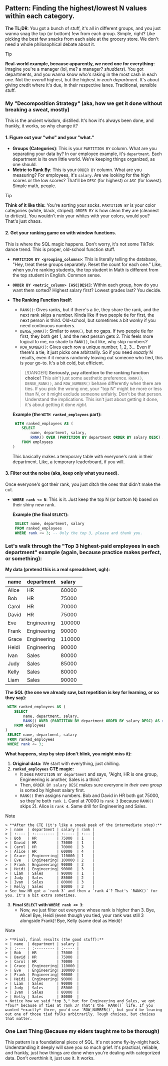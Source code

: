 ## Pattern: Finding the highest/lowest N values within each category.

**The TL;DR**: You got a bunch of stuff, it's all in different groups, and you just wanna snag the top (or bottom) few from each group. Simple, right? Like picking the best few snacks from each aisle at the grocery store. We don't need a whole philosophical debate about it.

> [!TIP]
> **Real-world example, because apparently, we need one for everything:**
> Imagine you're a manager (lol, me? a manager? *shudders*). You got departments, and you wanna know who's raking in the most cash in each one. Not the *overall* highest, but the highest *in each department*. It's about giving credit where it's due, in their respective lanes. Traditional, sensible stuff.

### My "Decomposition Strategy" (aka, how we get it done without breaking a sweat, mostly)

This is the ancient wisdom, distilled. It's how it's always been done, and frankly, it works, so why change it?

#### 1. Figure out your "who" and your "what."

*   **Groups (Categories)**: This is your `PARTITION BY` column. What are you separating your data by? In our employee example, it's `department`. Each department is its own little world. We're keeping things organized, as one should.
*   **Metric to Rank By**: This is your `ORDER BY` column. What are you measuring? For employees, it's `salary`. Are we looking for the high scores or the low scores? That'll be `DESC` (for highest) or `ASC` (for lowest). Simple math, people.

> [!TIP]
> **Think of it like this:**
> You're sorting your socks. `PARTITION BY` is your color categories (white, black, striped). `ORDER BY` is how clean they are (cleanest to dirtiest). You wouldn't mix your whites with your colors, would you? That's just chaos.

#### 2. Get your ranking game on with window functions.

This is where the SQL magic happens. Don't worry, it's not some TikTok dance trend. This is proper, old-school function stuff.

*   **`PARTITION BY <grouping_columns>`**: This is literally telling the database, "Hey, treat these groups separately. Reset the count for each one." Like, when you're ranking students, the top student in Math is different from the top student in English. Common sense.
*   **`ORDER BY <metric_column> [ASC|DESC]`**: Within each group, how do you want them sorted? Highest salary first? Lowest grades last? You decide.
*   **The Ranking Function Itself**:
    *   `RANK()`: Gives ranks, but if there's a tie, they share the rank, and the next rank skips a number. Kinda like if two people tie for first, the next person is third. Old-school, but sometimes a bit wonky if you need continuous numbers.
    *   `DENSE_RANK()`: Similar to `RANK()`, but no gaps. If two people tie for first, they both get 1, and the next person gets 2. This feels more logical to me, no shade to `RANK()`, but like, why skip numbers?
    *   `ROW_NUMBER()`: Gives each row a unique number, 1, 2, 3... Even if there's a tie, it just picks one arbitrarily. So if you need *exactly* N results, even if it means randomly leaving out someone who tied, this is your go-to. It's a bit cold, but efficient.
    
    > [!DANGER]
    > **Seriously, pay attention to the ranking function choice!**
    > This ain't just some aesthetic preference. `RANK()`, `DENSE_RANK()`, and `ROW_NUMBER()` behave differently when there are ties. If you pick the wrong one, your "top N" might be more or less than N, or it might exclude someone unfairly. Don't be that person. Understand the implications. This isn't just about getting it done, it's about getting it done *right*.

    **Example (the `WITH ranked_employees` part):**
    ```sql
     WITH ranked_employees AS (
        SELECT
            name, department, salary,
            RANK() OVER (PARTITION BY department ORDER BY salary DESC) AS rank -- This assigns the rank
        FROM employees
    )
    ```
    This basically makes a temporary table with everyone's rank in their department. Like, a temporary leaderboard, if you will.

#### 3. Filter out the noise (aka, keep only what you need).

Once everyone's got their rank, you just ditch the ones that didn't make the cut.

*   **`WHERE rank <= N`**: This is it. Just keep the top N (or bottom N) based on their shiny new rank.

    **Example (the final `SELECT`):**
    ```sql
     SELECT name, department, salary
     FROM ranked_employees
     WHERE rank <= 3; -- Only the top 3, please and thank you.
    ```

### Let's walk through the "Top 3 highest-paid employees in each department" example (again, because practice makes perfect, or something):

**My data (pretend this is a real spreadsheet, ugh):**

| name      | department | salary |
| :-------- | :--------- | :----- |
| Alice     | HR         | 60000  |
| Bob       | HR         | 75000  |
| Carol     | HR         | 70000  |
| David     | HR         | 75000  |
| Eve       | Engineering| 100000 |
| Frank     | Engineering| 90000  |
| Grace     | Engineering| 110000 |
| Heidi     | Engineering| 90000  |
| Ivan      | Sales      | 80000  |
| Judy      | Sales      | 85000  |
| Kelly     | Sales      | 80000  |
| Liam      | Sales      | 90000  |

**The SQL (the one we already saw, but repetition is key for learning, or so they say):**

```sql
 WITH ranked_employees AS (
    SELECT
        name, department, salary,
        RANK() OVER (PARTITION BY department ORDER BY salary DESC) AS rank
    FROM employees
)
 SELECT name, department, salary
 FROM ranked_employees
 WHERE rank <= 3;
```

**What happens, step by step (don't blink, you might miss it):**

1.  **Original data:** We start with everything, just chilling.
2.  **`ranked_employees` CTE magic:**
    *   It sees `PARTITION BY department` and says, "Aight, HR is one group, Engineering is another, Sales is a third."
    *   Then, `ORDER BY salary DESC` makes sure everyone in *their own group* is sorted by highest salary first.
    *   `RANK()` then assigns numbers. Bob and David in HR both got 75000, so they're both `rank 1`. Carol at 70000 is `rank 3` (because `RANK()` skips 2). Alice is `rank 4`. Same drill for Engineering and Sales.

> [!NOTE]
    > **After the CTE (it's like a sneak peek of the intermediate step):**
    > | name  | department | salary | rank |
    > | :---- | :--------- | :----- | :--- |
    > | Bob   | HR         | 75000  | 1    |
    > | David | HR         | 75000  | 1    |
    > | Carol | HR         | 70000  | 3    |
    > | Alice | HR         | 60000  | 4    |
    > | Grace | Engineering| 110000 | 1    |
    > | Eve   | Engineering| 100000 | 2    |
    > | Frank | Engineering| 90000  | 3    |
    > | Heidi | Engineering| 90000  | 3    |
    > | Liam  | Sales      | 90000  | 1    |
    > | Judy  | Sales      | 85000  | 2    |
    > | Ivan  | Sales      | 80000  | 3    |
    > | Kelly | Sales      | 80000  | 3    |
    > See how HR got a `rank 3` and then a `rank 4`? That's `RANK()` for you. It's a bit extra sometimes.

3.  **Final `SELECT` with `WHERE rank <= 3`**:
    *   Now, we just filter out everyone whose rank is higher than 3. Bye, Alice! Bye, Heidi (even though you tied, your rank was still 3 alongside Frank)! Bye, Kelly (same deal as Heidi)!

> [!NOTE]
    > **Final, final results (the good stuff):**
    > | name  | department | salary |
    > | :---- | :--------- | :----- |
    > | Bob   | HR         | 75000  |
    > | David | HR         | 75000  |
    > | Carol | HR         | 70000  |
    > | Grace | Engineering| 110000 |
    > | Eve   | Engineering| 100000 |
    > | Frank | Engineering| 90000  |
    > | Heidi | Engineering| 90000  |
    > | Liam  | Sales      | 90000  |
    > | Judy  | Sales      | 85000  |
    > | Ivan  | Sales      | 80000  |
    > | Kelly | Sales      | 80000  |
    > Notice how we said "top 3," but for Engineering and Sales, we got *four* because of ties at rank 3? That's the `RANK()` life. If you wanted *exactly* three, you'd use `ROW_NUMBER()`, but you'd be leaving out one of those tied folks arbitrarily. Tough choices, but choices that matter.

### One Last Thing (Because my elders taught me to be thorough)

This pattern is a foundational piece of SQL. It's not some fly-by-night hack. Understanding it deeply will save you so much grief. It's practical, reliable, and frankly, just how things are done when you're dealing with categorized data. Don't overthink it, just use it. It works.
